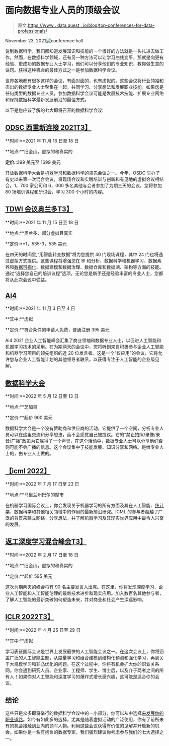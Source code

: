 # 面向数据专业人员的顶级会议

> 原文:[https://www . data quest . io/blog/top-conferences-for-data-professionals/](https://www.dataquest.io/blog/top-conferences-for-data-professionals/)

November 23, 2021![conference hall](../Images/2e921f117b071a44179e882cb6729404.png)

说到数据科学，我们都知道发展知识和技能的一个很好的方法就是一头扎进去做工作。然而，在数据科学领域，还有另一种方法可以让学习曲线变平，那就是向更有经验、更成功的数据专业人士学习，他们可以分享他们的专业知识，教你做生意的诀窍。获得这种机会的最佳方式之一是参加数据科学会议。

世界各地都有很多这样的会议，有面对面的，也有虚拟的。这些会议将行业领袖和杰出的数据专业人士聚集在一起，共同学习、分享想法和发展职业技能。如果您是任何类型的数据专业人员，参加数据科学会议可能是发展技术技能、扩展专业网络和保持数据科学最新发展前沿的最佳方式。

以下是您应该了解的七大即将召开的数据科学会议:

## [ODSC 西重新连接 2021T3】](https://odsc.com/california/)

**时间:**2021 年 11 月 16 日至 18 日

**地点:**旧金山，虚拟的和真实的

**定价:**:399 美元至 1699 美元

开放数据科学大会是[机器学习](https://www.dataquest.io/course/machine-learning-fundamentals/)和数据科学的领先会议之一。今年，OSDC 举办了有史以来第一次混合会议，将现场会议和实践培训与创新和有见地的虚拟会议相结合。1，700 家公司和 6，000 多名其他与会者参加了为期三天的会议，您将参加 80 场培训课程和研讨会，学习 300 个小时的内容。

## [TDWI 会议奥兰多T3】](https://tdwi.org/Events/Conferences/Orlando/Home.aspx)

**时间:**2021 年 11 月 15 日至 18 日

**地点:**奥兰多，部分虚拟且真实

**定价:**1，535-3，535 美元

在四天的时间里,“用智能转变数据”将为您提供 40 门现场课程，其中 24 门也将通过虚拟方式提供。这些课程将增强您在 BI 和分析、数据科学和机器学习、数据素养和[数据可视化](https://www.dataquest.io/path/data-visualization-with-r/)、数据建模和数据治理、数据仓库和数据湖、架构等方面的技能。通过“选择您自己的培训议程”选项，无论您是新手还是经验丰富的专业人士，您都将从此次会议中受益。

## [Ai4](https://ai4.io/enterprise-ai/)

**时间:**2021 年 11 月 3 日至 4 日

**其中:**虚拟

**定价:**符合条件的申请人免费，普通注册 395 美元

Ai4 2021 企业人工智能峰会汇集了商业领袖和数据专业人士，以促进人工智能和机器学习技术的采用。在为期两天的会议中，您将听到来自积极参与企业人工智能和机器学习项目的领先组织的近 20 位发言者。这是一个“仅应用”的会议，它将允许您与企业人工智能计划的其他领导者联系，以获得专注于人工智能的企业级见解。

## [数据科学大会](https://www.thedatascienceconference.com/)

**时间:**2022 年 5 月 12 日至 13 日

**地点:**芝加哥

**定价:**起价 900 美元

数据科学大会是一个没有赞助商和供应商的活动，它提供了一个空间，分析专业人员可以在这里交流和分享想法，而不会感觉自己被提议。它的“禁止拍照/录像/录音/广播”政策为它赢得了一个声誉，在这个活动中，数据专业人士可以分享他们否则可能不会广播的信息。这个会议集中于技能发展、知识分享和网络。是给专业人士的，由专业人士做的。

## [【icml 2022】](https://icml.cc/Conferences/FutureMeetings)

**时间:**2022 年 7 月 17 日至 23 日

**地点:**马里兰州巴尔的摩市

在机器学习国际会议上，你会发现关于机器学习的所有方面及其在人工智能、[统计学](https://www.dataquest.io/course/statistics-fundamentals/)、数据科学和其他相关领域中的作用的最新前沿研究。ICML 的参与者超越了广泛的背景来建立网络，分享想法，并了解机器学习及其现实世界应用中最令人兴奋的发展。

## [返工深度学习混合峰会T3】](https://www.re-work.co/events/deep-learning-summit-2022)

**时间:**2022 年 2 月 17 日至 18 日

**地点:**旧金山，虚拟的和真实的

**定价:**起价 595 美元

这次为期两天的峰会将有 90 名主要发言人出席。在这里，你将发现深度学习、企业人工智能和人工智能伦理的最新技术进步和现实应用。加入数百名其他参与者，了解人工智能的最新突破如何塑造未来，并对商业和社会产生深远影响。

## [ICLR 2022T3】](https://iclr.cc/)

**时间:**2022 年 4 月 25 日至 29 日

**其中:**虚拟

学习表征国际会议是世界上发展最快的人工智能会议之一。在这次会议上，你将涵盖广泛的人工智能主题，从度量学习和组合建模到结构化预测和强化学习，再到关于大规模学习和非凸优化的问题。在这个过程中，你将有机会扩大你的职业关系网。你会遇到研究人员、企业家、工程师、学生、博士后，以及介于两者之间的所有人！如果你对人工智能和深度学习的爆炸式增长感兴趣，这可能是适合你的会议。

## 结论

这些只是众多即将举行的数据科学会议中的一小部分，你可以从中选择[来发展你的职业道路](https://www.dataquest.io/data-science-courses/)。如今有如此多的选择，尤其是随着虚拟活动的广泛使用，你有了前所未有的机会接触到业内的领军人物。利用这些会议获得有价值的见解并开启新的机会。如果你是一名有抱负的数据专家，我们强烈建议你考虑参与我们的七大选择之一。